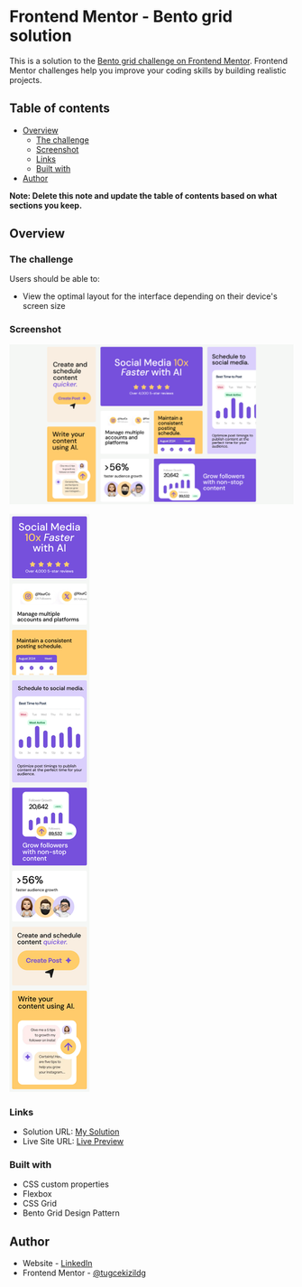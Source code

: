 # Frontend Mentor - Bento grid solution

This is a solution to the [Bento grid challenge on Frontend Mentor](https://www.frontendmentor.io/challenges/bento-grid-RMydElrlOj). Frontend Mentor challenges help you improve your coding skills by building realistic projects.

## Table of contents

- [Overview](#overview)
  - [The challenge](#the-challenge)
  - [Screenshot](#screenshot)
  - [Links](#links)
  - [Built with](#built-with)
- [Author](#author)

**Note: Delete this note and update the table of contents based on what sections you keep.**

## Overview

### The challenge

Users should be able to:

- View the optimal layout for the interface depending on their device's screen size

### Screenshot

![Desktop Design](./DesktopDesignBentoGrid.png)

![Mobile Design](./BentoGridMobileDesign.png)

### Links

- Solution URL: [My Solution](https://your-solution-url.com)
- Live Site URL: [Live Preview](https://jolly-pixie-f96c14.netlify.app)

### Built with

- CSS custom properties
- Flexbox
- CSS Grid
- Bento Grid Design Pattern

## Author

- Website - [LinkedIn](https://www.linkedin.com/in/tugce-kizildag/)
- Frontend Mentor - [@tugcekizildg](https://www.frontendmentor.io/profile/tugcekizildg)
